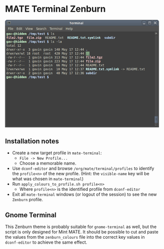 # MATE Terminal Zenburn

![Alt text](screenshot.png?raw=true "MATE Terminal Zenburn")

## Installation notes
- Create a new target profile in `mate-terminal`:
  - `File -> New Profile...`
  - Choose a memorable name.
- Use `dconf-editor` and browse `/org/mate/terminal/profiles` to identify the `profile<n>`
  of the new profile. (Hint: the `visible-name` key will be what was chosen in `mate-terminal`) 
- Run `apply_colours_to_profile.sh profile<n>`
  - Where `profile<n>` is the identified profile from `dconf-editor`
- Exit all `mate-terminal` windows (or logout of the session) to see the new `Zenburn` profile.

## Gnome Terminal
This Zenburn theme is probably suitable for `gnome-terminal` as well, but the script is only designed for Mint MATE. It should be possible to cut and paste the values from the `zenburn_colours` file into the correct key values in `dconf-editor` to achieve the same effect.
